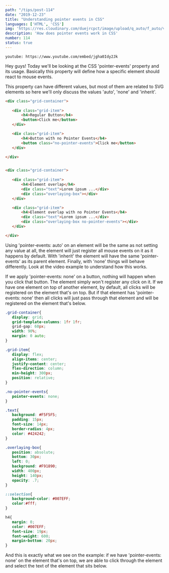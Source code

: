 ```yaml
---
path: "/tips/post-114"
date: "2019-12-23"
title: "Understanding pointer events in CSS"
languages: ['HTML', 'CSS']
img: 'https://res.cloudinary.com/duejrcpct/image/upload/q_auto/f_auto/v1587499472/tips/114-1_ofs1jh.png'
description: 'How does pointer events work in CSS'
number: 114
status: true
---
```


`youtube: https://www.youtube.com/embed/jgha0Idy2Jk`

Hey guys! Today we'll be looking at the CSS 'pointer-events' property and its usage. Basically this property will define how a specific element should react to mouse events.

This property can have different values, but most of them are related to SVG elements so here we'll only discuss the values 'auto', 'none' and 'inherit'.

 ```html
<div class="grid-container">
                
    <div class="grid-item">
        <h4>Regular Button</h4>
        <button>Click me</button>
    </div>

    <div class="grid-item">
        <h4>Button with no Pointer Events</h4>
        <button class="no-pointer-events">Click me</button>
    </div>

</div>


<div class="grid-container">
    
    <div class="grid-item">
        <h4>Element overlap</h4>
        <div class="text">Lorem ipsum ...</div>
        <div class="overlaying-box"></div>
    </div>

    <div class="grid-item">
        <h4>Element overlap with no Pointer Events</h4>
        <div class="text">Lorem ipsum ...</div>
        <div class="overlaying-box no-pointer-events"></div>
    </div>

</div>
 ```

Using 'pointer-events: auto' on an element will be the same as not setting any value at all, the element will just register all mouse events on it as it happens by default. With 'inherit' the element will have the same 'pointer-events' as its parent element. Finally, with 'none' things will behave differently. Look at the video example to understand how this works.

If we apply 'pointer-events: none' on a button, nothing will happen when you click that button. The element simply won't register any click on it.
If we have one element on top of another element, by default, all clicks will be registered on the element that's on top. But if that element has 'pointer-events: none' then all clicks will just pass through that element and will be registered on the element that's below.

 ```css
.grid-container{
    display: grid;
    grid-template-columns: 1fr 1fr;
    grid-gap: 60px;
    width: 90%;
    margin: 0 auto;
}

.grid-item{
    display: flex;
    align-items: center;
    justify-content: center;
    flex-direction: column;
    min-height: 300px;
    position: relative;
}

.no-pointer-events{
    pointer-events: none;
}

.text{
    background: #F5F5F5;
    padding: 15px;
    font-size: 14px;
    border-radius: 4px;
    color: #424242;
}

.overlaying-box{
    position: absolute;
    bottom: 30px;
    left: 0;
    background: #F91890;
    width: 400px;
    height: 140px;
    opacity: .7;
}

::selection{
    background-color: #007EFF;
    color:#fff;
}

h4{
    margin: 0;
    color: #007EFF;
    font-size: 19px;
    font-weight: 600;
    margin-bottom: 20px;
}
 ```

And this is exactly what we see on the example: if we have 'pointer-events: none' on the element that's on top, we are able to click through the element and select the text of the element that sits below.